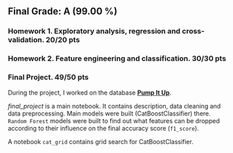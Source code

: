 ## Final Grade: A (99.00 %)

### Homework 1. Exploratory analysis, regression and cross-validation. 20/20 pts

### Homework 2. Feature engineering and classification. 30/30 pts

### Final Project. 49/50 pts

During the project, I worked on the database [**Pump It Up**](https://www.drivendata.org/competitions/7/pump-it-up-data-mining-the-water-table/).

*final_project* is a main notebook. It contains description, data cleaning and data preprocessing. Main models were built (CatBoostClassifier) there.
`Random Forest` models were built to find out what features can be dropped according to their influence on the final accuracy score (`f1_score`).

A notebook `cat_grid` contains grid search for CatBoostClassifier.
